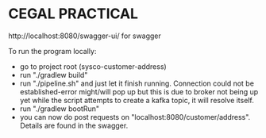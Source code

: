 # CEGAL PRACTICAL

http://localhost:8080/swagger-ui/ for swagger

To run the program locally:
* go to project root (sysco-customer-address)
* run "./gradlew build"
* run "./pipeline.sh" and just let it finish running. Connection could not be established-error might/will pop up but this is due to broker not being up yet while the script attempts to create a kafka topic, it will resolve itself.
* run "./gradlew bootRun"
* you can now do post requests on "localhost:8080/customer/address". Details are found in the swagger.
